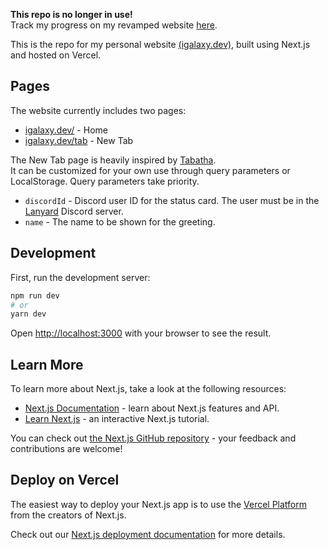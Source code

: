 **This repo is no longer in use!** \
Track my progress on my revamped website [here](https://github.com/iGalaxyYT/home).

This is the repo for my personal website [(igalaxy.dev)](https://igalaxy.dev), built using Next.js and hosted on Vercel.

## Pages

The website currently includes two pages:
- [igalaxy.dev/](https://igalaxy.dev) - Home
- [igalaxy.dev/tab](https://igalaxy.dev/tab) - New Tab

The New Tab page is heavily inspired by [Tabatha](https://github.com/dustinrouillard/tabatha). \
It can be customized for your own use through query parameters or LocalStorage. Query parameters take priority.
- `discordId` - Discord user ID for the status card. The user must be in the [Lanyard](https://github.com/Phineas/Lanyard) Discord server.
- `name` - The name to be shown for the greeting.

## Development

First, run the development server:

```bash
npm run dev
# or
yarn dev
```

Open [http://localhost:3000](http://localhost:3000) with your browser to see the result.

## Learn More

To learn more about Next.js, take a look at the following resources:

- [Next.js Documentation](https://nextjs.org/docs) - learn about Next.js features and API.
- [Learn Next.js](https://nextjs.org/learn) - an interactive Next.js tutorial.

You can check out [the Next.js GitHub repository](https://github.com/vercel/next.js/) - your feedback and contributions are welcome!


## Deploy on Vercel

The easiest way to deploy your Next.js app is to use the [Vercel Platform](https://vercel.com/import?utm_medium=default-template&filter=next.js&utm_source=create-next-app&utm_campaign=create-next-app-readme) from the creators of Next.js.

Check out our [Next.js deployment documentation](https://nextjs.org/docs/deployment) for more details.
